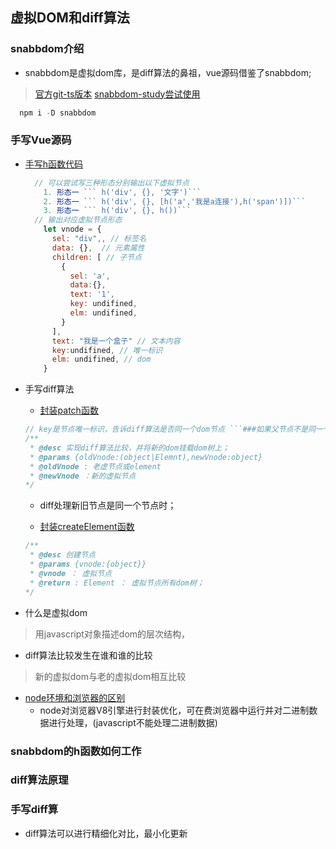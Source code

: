 
## 虚拟DOM和diff算法

  ### snabbdom介绍
  - snabbdom是虚拟dom库，是diff算法的鼻祖，vue源码借鉴了snabbdom;
  > [官方git-ts版本](https://github.com/snabbdom/snabbdom)
  > [snabbdom-study尝试使用](https://github.com/Even8/vue-study/tree/main/vue-origin-study/snabbodm-study)
  ```javascript
    npm i -D snabbdom
  ``` 

  ### 手写Vue源码
  - [手写h函数代码](https://github.com/Even8/vue-study/blob/main/vue-origin-study/write-snabbdom/snabbdom/h.js)
    ```javascript
      // 可以尝试写三种形态分别输出以下虚拟节点
        1. 形态一 ``` h('div', {}, '文字')```
        2. 形态一 ``` h('div', {}, [h('a','我是a连接'),h('span')])```
        3. 形态一 ``` h('div', {}, h())```
      // 输出对应虚拟节点形态
        let vnode = {
          sel: "div",, // 标签名
          data: {},  // 元素属性
          children: [ // 子节点
            {
              sel: 'a',
              data:{},
              text: '1',
              key: undifined,
              elm: undifined,
            }
          ], 
          text: "我是一个盒子" // 文本内容
          key:undifined, // 唯一标识
          elm: undifined, // dom
        }
      ```
  - 手写diff算法
    - [封装patch函数](https://github.com/Even8/vue-study/blob/main/vue-origin-study/write-snabbdom/snabbdom/patch.js)
    ```javascript
    // key是节点唯一标识，告诉diff算法是否同一个dom节点 ```###如果父节点不是同一个节点，无论key变没变，都会暴力拆除所有子元素```
    /**
     * @desc 实现diff算法比较，并将新的dom挂载dom树上；
     * @params {oldVnode:(object|Elemnt),newVnode:object}
     * @oldVnode : 老虚节点或element
     * @newVnode ：新的虚拟节点
    */
    
    ```
      - diff处理新旧节点是同一个节点时；
      
    - [封装createElement函数](https://github.com/Even8/vue-study/blob/main/vue-origin-study/write-snabbdom/snabbdom/patch.js)
    ```javascript
    /**
     * @desc 创建节点
     * @params {vnode:{object}}
     * @vnode ： 虚拟节点
     * @return : Element ： 虚拟节点所有dom树；
    */
    ```



  - 什么是虚拟dom
  > 用javascript对象描述dom的层次结构，
  - diff算法比较发生在谁和谁的比较
  > 新的虚拟dom与老的虚拟dom相互比较



  - [node环境和浏览器的区别](https://www.cnblogs.com/webARM/p/5004595.html)
    - node对浏览器V8引擎进行封装优化，可在费浏览器中运行并对二进制数据进行处理，(javascript不能处理二进制数据)
  
  ### snabbdom的h函数如何工作
  ### diff算法原理
  ### 手写diff算
  - diff算法可以进行精细化对比，最小化更新